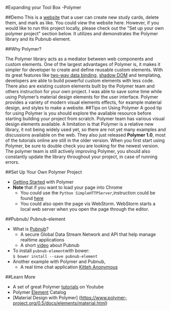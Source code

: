 #Expanding your Tool Box -Polymer

##Demo
This is a [website](http://students.washington.edu/xfeng1/info343/challenges/polymer/) that a user can create new study cards, delete them, and mark as like. You could view the website here. However, if you would like to run this project locally, please check out the "Set up your own polymer project" section below. It utilizes and demonstrates the Polymer library and its Pubnub element.

##Why Polymer?

The Polymer library acts as a mediator between web components and custom elements. One of the largest advantages of Polymer is, it makes it simpler for developer to create and define reusable custom elements. With its great features like [two-way data binding](https://www.polymer-project.org/1.0/docs/devguide/data-binding.html), [shadow DOM](https://www.polymer-project.org/0.5/platform/shadow-dom.html) and templating, developers are able to build powerful custom elements with less code. There also are existing custom elements built by the Polymer team and others instruction for your own project. I was able to save some time while using Polymer’s material design elements for the user interface. Polymer provides a variety of modern visual elements effects, for example material design, and styles to make a website.
##Tips on Using Polymer
A good tip for using Polymer is you should explore the available resource before starting building your project from scratch. Polymer team has various visual design elements available. A limitation is that Polymer is a relative new library, it not being widely used yet, so there are not yet many examples and discussions available on the web. They also just released **Polymer 1.0**, most of the tutorials online are still in the older version. When you first start using Polymer, be sure to double check you are looking for the newest version. The polymer team is still actively improving Polymer, you should also constantly update the library throughout your project, in case of running errors. 

##Set Up Your Own Polymer Project
* [Getting Started](https://www.polymer-project.org/1.0/docs/start/psk/set-up.html) with Polymer
* **Note** that if you want to load your page into Chrome 
	* You could use the `Python SimpleHTTPServer`,instruction could be found [here](http://www.pythonforbeginners.com/modules-in-python/how-to-use-simplehttpserver/) 
	* You could also open the page vis WebStorm. WebStorm starts a local web server when you open the page through the editor.  

##Pubnub/ Pubnub-element
* What is [Pubnub](https://www.pubnub.com/)?
	* A secure Global Data Stream Network and API that help manage realtime applications
	* A short [video](https://vimeo.com/pubnub) about Pubnub
* To install `pubnub-element`with bower:  
`$ bower install --save pubnub-element`
* Another example with Polymer and Pubnub,
	* A real time chat application [Kitteh Anonymous](https://www.pubnub.com/blog/2015-01-15-creating-a-polymer-chat-app-with-material-design/) 

##Learn More 

* A set of great Polymer [tutorials](https://www.youtube.com/watch?v=CdV0VGYhKXk) on Youtube
* Polymer [Element](https://elements.polymer-project.org/) Catalog
* [Material Design with Polymer] (https://www.polymer-project.org/0.5/docs/elements/material.html)
